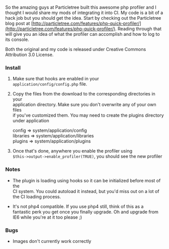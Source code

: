 So the amazing guys at Particletree built this awesome php profiler and I 
thought I would share my mods of integrating it into CI.  My code is a bit of a
hack job but you should get the idea.  Start by checking out the 
Particletree blog post at [http://particletree.com/features/php-quick-profiler/](http://particletree.com/features/php-quick-profiler/).
Reading through that will give you an idea of what the profiler can accomplish 
and how to log to its console.

Both the original and my code is released under Creative Commons Attribution 
3.0 License.

### Install

1. Make sure that hooks are enabled in your `application/config/config.php` file.

2. Copy the files from the download to the corresponding directories in your  
   application directory. Make sure you don't overwrite any of your own files  
   if you've customized them. You may need to create the plugins directory  
   under application

   config      => system/application/config  
   libraries   => system/application/libraries  
   plugins     => system/application/plugins

3. Once that's done, anywhere you enable the profiler using  
   `$this->output->enable_profiler(TRUE)`, you should see the new profiler

### Notes

- The plugin is loading using hooks so it can be initialized before most of the  
  CI system. You could autoload it instead, but you'd miss out on a lot of  
  the CI loading process.

- It's not php4 compatible. If you use php4 still, think of this as a  
  fantastic perk you get once you finally upgrade. Oh and upgrade from  
  IE6 while you're at it too please ;)

### Bugs

- Images don't currently work correctly